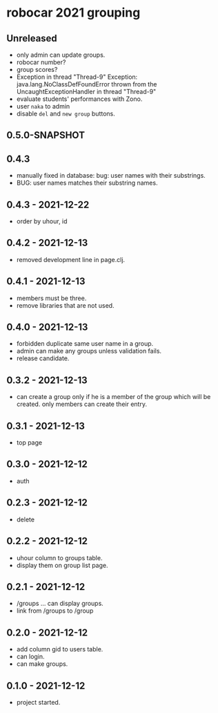 # robocar 2021 grouping

## Unreleased
- only admin can update groups.
- robocar number?
- group scores?
- Exception in thread "Thread-9"
Exception: java.lang.NoClassDefFoundError thrown from the UncaughtExceptionHandler in thread "Thread-9"
- evaluate students' performances with Zono.
- user `naka` to admin
- disable `del` and `new group` buttons.


## 0.5.0-SNAPSHOT


## 0.4.3
- manually fixed in database: bug: user names with their substrings.
- BUG: user names matches their substring names.

## 0.4.3 - 2021-12-22
- order by uhour, id

## 0.4.2 - 2021-12-13
- removed development line in page.clj.

## 0.4.1 - 2021-12-13
- members must be three.
- remove libraries that are not used.

## 0.4.0 - 2021-12-13
- forbidden duplicate same user name in a group.
- admin can make any groups unless validation fails.
- release candidate.

## 0.3.2 - 2021-12-13
- can create a group only if he is a member of the group
which will be created. only members can create their entry.

## 0.3.1 - 2021-12-13
- top page

## 0.3.0 - 2021-12-12
- auth

## 0.2.3 - 2021-12-12
- delete

## 0.2.2 - 2021-12-12
- uhour column to groups table.
- display them on group list page.

## 0.2.1 - 2021-12-12
- /groups ... can display groups.
- link from /groups to /group

## 0.2.0 - 2021-12-12
- add column gid to users table.
- can login.
- can make groups.

## 0.1.0 - 2021-12-12
- project started.
